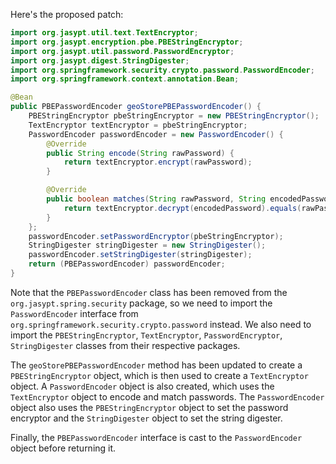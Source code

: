 Here's the proposed patch:
```java
import org.jasypt.util.text.TextEncryptor;
import org.jasypt.encryption.pbe.PBEStringEncryptor;
import org.jasypt.util.password.PasswordEncryptor;
import org.jasypt.digest.StringDigester;
import org.springframework.security.crypto.password.PasswordEncoder;
import org.springframework.context.annotation.Bean;

@Bean
public PBEPasswordEncoder geoStorePBEPasswordEncoder() {
    PBEStringEncryptor pbeStringEncryptor = new PBEStringEncryptor();
    TextEncryptor textEncryptor = pbeStringEncryptor;
    PasswordEncoder passwordEncoder = new PasswordEncoder() {
        @Override
        public String encode(String rawPassword) {
            return textEncryptor.encrypt(rawPassword);
        }

        @Override
        public boolean matches(String rawPassword, String encodedPassword) {
            return textEncryptor.decrypt(encodedPassword).equals(rawPassword);
        }
    };
    passwordEncoder.setPasswordEncryptor(pbeStringEncryptor);
    StringDigester stringDigester = new StringDigester();
    passwordEncoder.setStringDigester(stringDigester);
    return (PBEPasswordEncoder) passwordEncoder;
}
```
Note that the `PBEPasswordEncoder` class has been removed from the `org.jasypt.spring.security` package, so we need to import the `PasswordEncoder` interface from `org.springframework.security.crypto.password` instead. We also need to import the `PBEStringEncryptor`, `TextEncryptor`, `PasswordEncryptor`, `StringDigester` classes from their respective packages.

The `geoStorePBEPasswordEncoder` method has been updated to create a `PBEStringEncryptor` object, which is then used to create a `TextEncryptor` object. A `PasswordEncoder` object is also created, which uses the `TextEncryptor` object to encode and match passwords. The `PasswordEncoder` object also uses the `PBEStringEncryptor` object to set the password encryptor and the `StringDigester` object to set the string digester.

Finally, the `PBEPasswordEncoder` interface is cast to the `PasswordEncoder` object before returning it.